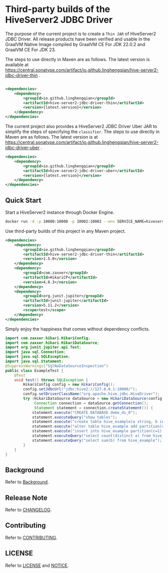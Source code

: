 # Third-party builds of the HiveServer2 JDBC Driver

The purpose of the current project is to create a `Thin JAR` of HiveServer2 JDBC Driver.
All release products have been verified and usable in the GraalVM Native Image compiled by GraalVM CE For JDK 22.0.2 and GraalVM CE For JDK 23.

The steps to use directly in Maven are as follows.
The latest version is available
at https://central.sonatype.com/artifact/io.github.linghengqian/hive-server2-jdbc-driver-thin .

```xml

<dependencies>
    <dependency>
        <groupId>io.github.linghengqian</groupId>
        <artifactId>hive-server2-jdbc-driver-thin</artifactId>
        <version>{latest.version}</version>
    </dependency>
</dependencies>
```

The current project also provides a HiveServer2 JDBC Driver Uber JAR to simplify the steps of specifying the `classifier`.
The steps to use directly in Maven are as follows.
The latest version is at https://central.sonatype.com/artifact/io.github.linghengqian/hive-server2-jdbc-driver-uber .

```xml
<dependencies>
    <dependency>
        <groupId>io.github.linghengqian</groupId>
        <artifactId>hive-server2-jdbc-driver-uber</artifactId>
        <version>{latest.version}</version>
    </dependency>
</dependencies>
```

## Quick Start

Start a HiveServer2 instance through Docker Engine.

```bash
docker run -d -p 10000:10000 -p 10002:10002 --env SERVICE_NAME=hiveserver2 apache/hive:4.0.1
```

Use third-party builds of this project in any Maven project.

```xml
<dependencies>
    <dependency>
        <groupId>io.github.linghengqian</groupId>
        <artifactId>hive-server2-jdbc-driver-thin</artifactId>
        <version>1.5.0</version>
    </dependency>
    <dependency>
        <groupId>com.zaxxer</groupId>
        <artifactId>HikariCP</artifactId>
        <version>4.0.3</version>
    </dependency>
    <dependency>
        <groupId>org.junit.jupiter</groupId>
        <artifactId>junit-jupiter</artifactId>
        <version>5.11.2</version>
        <scope>test</scope>
    </dependency>
</dependencies>
```

Simply enjoy the happiness that comes without dependency conflicts.

```java
import com.zaxxer.hikari.HikariConfig;
import com.zaxxer.hikari.HikariDataSource;
import org.junit.jupiter.api.Test;
import java.sql.Connection;
import java.sql.SQLException;
import java.sql.Statement;
@SuppressWarnings("SqlNoDataSourceInspection")
public class ExampleTest {
    @Test
    void test() throws SQLException {
        HikariConfig config = new HikariConfig();
        config.setJdbcUrl("jdbc:hive2://127.0.0.1:10000/");
        config.setDriverClassName("org.apache.hive.jdbc.HiveDriver");
        try (HikariDataSource dataSource = new HikariDataSource(config);
             Connection connection = dataSource.getConnection();
             Statement statement = connection.createStatement()) {
            statement.execute("CREATE DATABASE demo_ds_0");
            statement.executeQuery("show tables");
            statement.execute("create table hive_example(a string, b int) partitioned by(c int)");
            statement.execute("alter table hive_example add partition(c=1)");
            statement.execute("insert into hive_example partition(c=1) values('a', 1), ('a', 2),('b',3)");
            statement.executeQuery("select count(distinct a) from hive_example");
            statement.executeQuery("select sum(b) from hive_example");
        }
    }
}
```

## Background

Refer to [Background](./doc/Background.md).

## Release Note

Refer to [CHANGELOG](./doc/CHANGELOG.md).

## Contributing

Refer to [CONTRIBUTING](./doc/CONTRIBUTING.md).

## LICENSE

Refer to [LICENSE](./LICENSE) and [NOTICE](./NOTICE).
